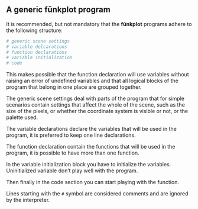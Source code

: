 ## A generic **fũnkplot** program

It is recommended, but not mandatory that the **fũnkplot** programs adhere to the following structure:

```python
# generic scene settings
# variable delcarations
# function declarations
# variable initialization
# code
```

This makes possible that the function declaration will use variables without raising an error of undefined variables and that all logical blocks of the program that belong in one place are grouped together.

The generic scene settings deal with parts of the program that for simple scenarios contain settings that affect the whole of the scene, such as the size of the pixels, or whether the coordinate system is visible or not, or the palette used.

The variable declarations declare the variables that will be used in the program, it is preferred to keep one line declarations.

The function declaration contain the functions that will be used in the program, it is possible to have more than one function.

In the variable initialization block you have to initialize the variables. Uninitialized variable don’t play well with the program.

Then finally in the code section you can start playing with the function.

Lines starting with the `#` symbol are considered comments and are ignored by the interpreter.